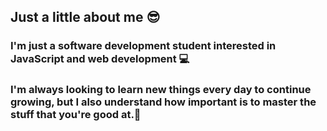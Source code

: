 ## **Just a little  about me 😎**

### I'm just a software development student interested in JavaScript and web development 💻

### I'm always looking to learn new things every day to continue growing, but I also understand how important is to master the stuff that you're good at.📒
